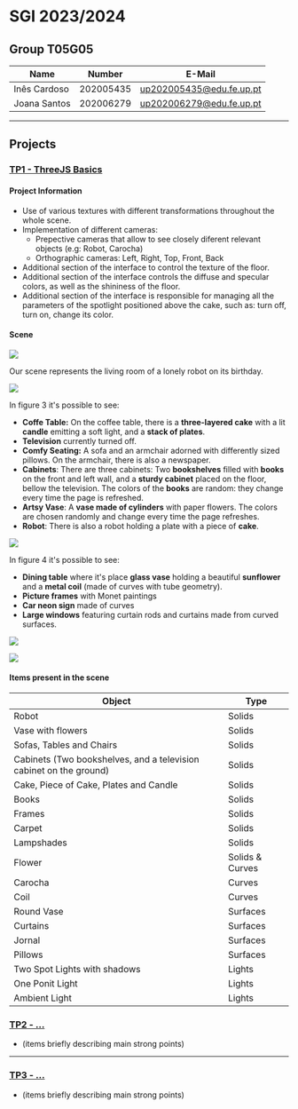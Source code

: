 # SGI 2023/2024

## Group T05G05
| Name             | Number    | E-Mail             |
| ---------------- | --------- | ------------------ |
| Inês Cardoso         | 202005435 | up202005435@edu.fe.up.pt                |
| Joana Santos         | 202006279 | up202006279@edu.fe.up.pt                |

----

## Projects

### [TP1 - ThreeJS Basics](tp1)


#### Project Information

- Use of various textures with different transformations throughout the whole scene.
- Implementation of different cameras:
    - Prepective cameras that allow to see closely diferent relevant objects (e.g: Robot, Carocha)
    - Orthographic cameras: Left, Right, Top, Front, Back
- Additional section of the interface to control the texture of the floor.
- Additional section of the interface controls the diffuse and specular colors, as well as the shininess of the floor.
- Additional section of the interface is responsible for managing all the parameters of the spotlight positioned above the cake, such as: turn off, turn on, change its color.


#### Scene 

![](https://git.fe.up.pt/sgi-meic/sgi-2023-2024/t05/sgi-t05-g05/-/blob/main/tp1/Screenshots/overall.png?ref_type=heads)

Our scene represents the living room of a lonely robot on its birthday.

![](https://git.fe.up.pt/sgi-meic/sgi-2023-2024/t05/sgi-t05-g05/-/blob/main/tp1/Screenshots/robot.png)

In figure 3 it's possible to see:
* **Coffe Table:** On the coffee table, there is a **three-layered cake** with a lit **candle** emitting a soft light, and a **stack of plates**.
* **Television** currently turned off.
* **Comfy Seating:** A sofa and an armchair adorned with differently sized pillows. On the armchair, there is also a newspaper.
* **Cabinets**: There are three cabinets: Two **bookshelves** filled with **books** on the front and left wall, and a **sturdy cabinet** placed on the floor, bellow the television. The colors of the **books** are random: they change every time the page is refreshed.
* **Artsy Vase**: A **vase made of cylinders** with paper flowers. The colors are chosen randomly and change every time the page refreshes.
* **Robot**: There is also a robot holding a plate with a piece of **cake**.

![](https://git.fe.up.pt/sgi-meic/sgi-2023-2024/t05/sgi-t05-g05/-/blob/main/tp1/Screenshots/tv_side.png)

In figure 4 it's possible to see:
* **Dining table** where it's place **glass vase** holding a beautiful **sunflower** and a **metal coil** (made of curves with tube geometry).
* **Picture frames** with Monet paintings
* **Car neon sign** made of curves
* **Large windows** featuring curtain rods and curtains made from curved surfaces.

![](https://git.fe.up.pt/sgi-meic/sgi-2023-2024/t05/sgi-t05-g05/-/blob/main/tp1/Screenshots/dinning_table.png?ref_type=heads)

![](https://git.fe.up.pt/sgi-meic/sgi-2023-2024/t05/sgi-t05-g05/-/blob/main/tp1/Screenshots/tv_side.png?ref_type=heads)


#### Items present in the scene 

| Object | Type|
| -------- | -------- | 
| Robot     | Solids     |
| Vase with flowers  | Solids    |
| Sofas, Tables and Chairs | Solids     | 
| Cabinets (Two bookshelves, and a television cabinet on the ground)  | Solids   | 
| Cake, Piece of Cake, Plates and Candle | Solids   | 
| Books  | Solids     | 
| Frames  | Solids     | 
| Carpet  | Solids     | 
| Lampshades | Solids     | 
| Flower    | Solids & Curves | 
| Carocha   | Curves  |
| Coil   | Curves  | 
| Round Vase   | Surfaces    |
| Curtains   | Surfaces  | 
| Jornal   | Surfaces  | 
| Pillows  | Surfaces  |
| Two Spot Lights with shadows | Lights |
| One Ponit Light | Lights |
| Ambient Light | Lights |
 

### [TP2 - ...](tp2)
- (items briefly describing main strong points)

----

### [TP3 - ...](tp3)
- (items briefly describing main strong points)

